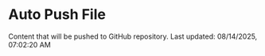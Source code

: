 # Auto Push File

Content that will be pushed to GitHub repository.
Last updated: 08/14/2025, 07:02:20 AM